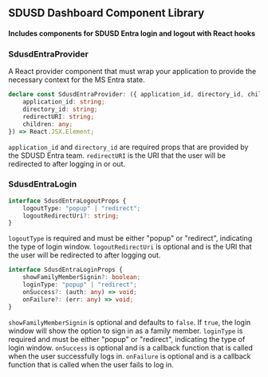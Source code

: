 ## SDUSD Dashboard Component Library

#### Includes components for SDUSD Entra login and logout with React hooks

### SdusdEntraProvider

A React provider component that must wrap your application to provide the necessary context for the MS Entra state.

```typescript
declare const SdusdEntraProvider: ({ application_id, directory_id, children, }: {
    application_id: string;
    directory_id: string;
    redirectURI: string;
    children: any;
}) => React.JSX.Element;
```

`application_id` and `directory_id` are required props that are provided by the SDUSD Entra team.
`redirectURI` is the URI that the user will be redirected to after logging in or out.

### SdusdEntraLogin

```typescript
interface SdusdEntraLogoutProps {
    logoutType: "popup" | "redirect";
    logoutRedirectUri?: string;
}
```

`logoutType` is required and must be either "popup" or "redirect", indicating the type of login window.
`logoutRedirectUri` is optional and is the URI that the user will be redirected to after logging out.

```typescript
interface SdusdEntraLoginProps {
    showFamilyMemberSignin?: boolean;
    loginType: "popup" | "redirect";
    onSuccess?: (auth: any) => void;
    onFailure?: (err: any) => void;
}
```

`showFamilyMemberSignin` is optional and defaults to `false`. If `true`, the login window will show the option to sign in as a family member.
`loginType` is required and must be either "popup" or "redirect", indicating the type of login window.
`onSuccess` is optional and is a callback function that is called when the user successfully logs in.
`onFailure` is optional and is a callback function that is called when the user fails to log in.

